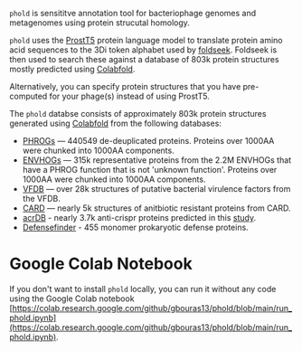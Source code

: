 `phold` is sensititve annotation tool for bacteriophage genomes and metagenomes using protein strucutal homology. 

`phold` uses the [ProstT5](https://github.com/mheinzinger/ProstT5) protein language model to translate protein amino acid sequences to the 3Di token alphabet used by [foldseek](https://github.com/steineggerlab/foldseek). Foldseek is then used to search these against a database of 803k protein structures mostly predicted using [Colabfold](https://github.com/sokrypton/ColabFold). 

Alternatively, you can specify protein structures that you have pre-computed for your phage(s) instead of using ProstT5.

The `phold` databse consists of approximately 803k protein structures generated using [Colabfold](https://github.com/sokrypton/ColabFold) from the following databases:

* [PHROGs](https://phrogs.lmge.uca.fr) — 440549 de-deuplicated proteins. Proteins over 1000AA were chunked into 1000AA components.
* [ENVHOGs](http://envhog.u-ga.fr/envhog/) — 315k representative proteins from the 2.2M ENVHOGs that have a PHROG function that is not 'unknown function'. Proteins over 1000AA were chunked into 1000AA components.
* [VFDB](http://www.mgc.ac.cn/VFs/main.htm) — over 28k structures of putative bacterial virulence factors from the VFDB.
* [CARD](https://card.mcmaster.ca) — nearly 5k structures of anitbiotic resistant proteins from CARD.
* [acrDB](https://bcb.unl.edu/AcrDB/) - nearly 3.7k anti-crispr proteins predicted in this [study](https://doi.org/10.1089/crispr.2023.0011).
* [Defensefinder](https://defensefinder.mdmlab.fr) - 455 monomer prokaryotic defense proteins.

# Google Colab Notebook

If you don't want to install `phold` locally, you can run it without any code using the Google Colab notebook [https://colab.research.google.com/github/gbouras13/phold/blob/main/run_phold.ipynb](https://colab.research.google.com/github/gbouras13/phold/blob/main/run_phold.ipynb).

